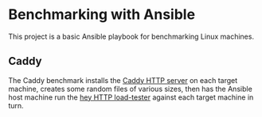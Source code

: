 # Benchmarking with Ansible

This project is a basic Ansible playbook for benchmarking Linux machines.  

## Caddy

The Caddy benchmark installs the [Caddy HTTP server](https://caddyserver.com/)
on each target machine, creates some random files of various sizes, then has
the Ansible host machine run the [hey HTTP load-tester](https://github.com/rakyll/hey)
against each target machine in turn.

